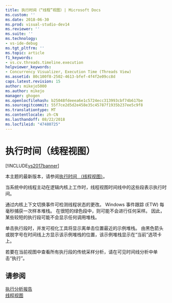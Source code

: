 ```yaml
---
title: 执行时间（“线程”视图）| Microsoft Docs
ms.custom: ''
ms.date: 2018-06-30
ms.prod: visual-studio-dev14
ms.reviewer: ''
ms.suite: ''
ms.technology:
- vs-ide-debug
ms.tgt_pltfrm: ''
ms.topic: article
f1_keywords:
- vs.cv.threads.timeline.execution
helpviewer_keywords:
- Concurrency Visualizer, Execution Time (Threads View)
ms.assetid: 80c100f8-2502-4613-bfef-4f4f2e09cc8d
caps.latest.revision: 15
author: mikejo5000
ms.author: mikejo
manager: ghogen
ms.openlocfilehash: b25048fdeeea6e1c5724ecc313993cbf74b617be
ms.sourcegitcommit: 55f7ce2d5d2e458e35c45787f1935b237ee5c9f8
ms.translationtype: MT
ms.contentlocale: zh-CN
ms.lasthandoff: 08/22/2018
ms.locfileid: "47480725"
---
```

# <a name="execution-time-threads-view"></a>执行时间（线程视图）
[!INCLUDE[vs2017banner](../includes/vs2017banner.md)]

本主题的最新版本，请参阅[执行时间 （线程视图）](https://docs.microsoft.com/visualstudio/profiling/execution-time-threads-view)。  
  
当系统中的线程主动在逻辑内核上工作时，线程视图时间线中的这些段表示执行时间。  
  
 通过内核上下文切换事件可检测线程状态的更改。 Windows 事件跟踪 (ETW) 每毫秒捕获一次样本堆栈。 在很短的绿色段中，则可能不会进行任何采样。 因此，某些较短的执行段可能不会显示任何调用堆栈。  
  
 单击执行段时，并发可视化工具将显示离单击位置最近的示例堆栈。 由黑色箭头或脱字号在时间线上方显示该示例堆栈的位置，该示例堆栈显示在“当前”选项卡上。  
  
 若要在当前视图中查看所有执行段的传统采样分析，请在可见时间线分析中单击“执行”。  
  
## <a name="see-also"></a>请参阅  
 [执行分析报告](../profiling/execution-profile-report.md)   
 [线程视图](../profiling/threads-view-parallel-performance.md)



